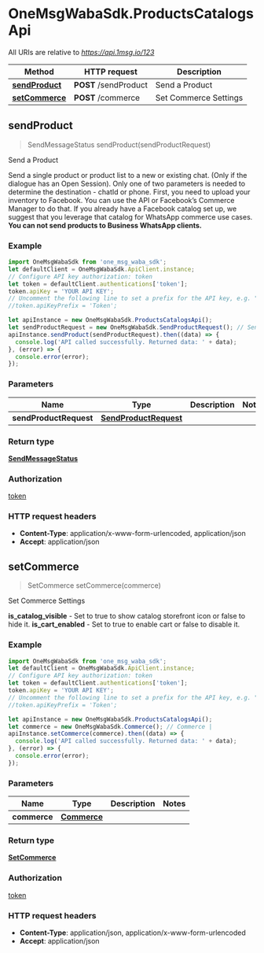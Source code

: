 # OneMsgWabaSdk.ProductsCatalogsApi

All URIs are relative to *https://api.1msg.io/123*

Method | HTTP request | Description
------------- | ------------- | -------------
[**sendProduct**](ProductsCatalogsApi.md#sendProduct) | **POST** /sendProduct | Send a Product
[**setCommerce**](ProductsCatalogsApi.md#setCommerce) | **POST** /commerce | Set Commerce Settings



## sendProduct

> SendMessageStatus sendProduct(sendProductRequest)

Send a Product

Send a single product or product list to a new or existing chat. (Only if the dialogue has an Open Session). Only one of two parameters is needed to determine the destination - chatId or phone.  First, you need to upload your inventory to Facebook. You can use the API or Facebook’s Commerce Manager to do that. If you already have a Facebook catalog set up, we suggest that you leverage that catalog for WhatsApp commerce use cases.  **You can not send products to Business WhatsApp clients.**

### Example

```javascript
import OneMsgWabaSdk from 'one_msg_waba_sdk';
let defaultClient = OneMsgWabaSdk.ApiClient.instance;
// Configure API key authorization: token
let token = defaultClient.authentications['token'];
token.apiKey = 'YOUR API KEY';
// Uncomment the following line to set a prefix for the API key, e.g. "Token" (defaults to null)
//token.apiKeyPrefix = 'Token';

let apiInstance = new OneMsgWabaSdk.ProductsCatalogsApi();
let sendProductRequest = new OneMsgWabaSdk.SendProductRequest(); // SendProductRequest | 
apiInstance.sendProduct(sendProductRequest).then((data) => {
  console.log('API called successfully. Returned data: ' + data);
}, (error) => {
  console.error(error);
});

```

### Parameters


Name | Type | Description  | Notes
------------- | ------------- | ------------- | -------------
 **sendProductRequest** | [**SendProductRequest**](SendProductRequest.md)|  | 

### Return type

[**SendMessageStatus**](SendMessageStatus.md)

### Authorization

[token](../README.md#token)

### HTTP request headers

- **Content-Type**: application/x-www-form-urlencoded, application/json
- **Accept**: application/json


## setCommerce

> SetCommerce setCommerce(commerce)

Set Commerce Settings

**is_catalog_visible** - Set to true to show catalog storefront icon or false to hide it. **is_cart_enabled** - Set to true to enable cart or false to disable it.

### Example

```javascript
import OneMsgWabaSdk from 'one_msg_waba_sdk';
let defaultClient = OneMsgWabaSdk.ApiClient.instance;
// Configure API key authorization: token
let token = defaultClient.authentications['token'];
token.apiKey = 'YOUR API KEY';
// Uncomment the following line to set a prefix for the API key, e.g. "Token" (defaults to null)
//token.apiKeyPrefix = 'Token';

let apiInstance = new OneMsgWabaSdk.ProductsCatalogsApi();
let commerce = new OneMsgWabaSdk.Commerce(); // Commerce | 
apiInstance.setCommerce(commerce).then((data) => {
  console.log('API called successfully. Returned data: ' + data);
}, (error) => {
  console.error(error);
});

```

### Parameters


Name | Type | Description  | Notes
------------- | ------------- | ------------- | -------------
 **commerce** | [**Commerce**](Commerce.md)|  | 

### Return type

[**SetCommerce**](SetCommerce.md)

### Authorization

[token](../README.md#token)

### HTTP request headers

- **Content-Type**: application/json, application/x-www-form-urlencoded
- **Accept**: application/json

